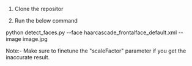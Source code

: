 1. Clone the repositor

2. Run the below command

python detect_faces.py --face haarcascade_frontalface_default.xml --image image.jpg

Note:- Make sure to finetune the "scaleFactor" parameter if you get the inaccurate result.